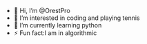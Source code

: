- 👋 Hi, I’m @OrestPro
- 👀 I’m interested in coding and playing tennis
- 🌱 I’m currently learning python
- ⚡ Fun fact:I am in algorithmic 

<!---
OrestPro/OrestPro is a ✨ special ✨ repository because its `README.md` (this file) appears on your GitHub profile.
You can click the Preview link to take a look at your changes.
--->
